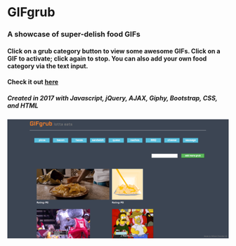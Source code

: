 # GIFgrub

### A showcase of super-delish food GIFs

#### Click on a grub category button to view some awesome GIFs. Click on a GIF to activate; click again to stop. You can also add your own food category via the text input.

#### Check it out [here](https://wllm-chndlr.github.io/GIFgrub/)

##### Created in 2017 with Javascript, jQuery, AJAX, Giphy, Bootstrap, CSS, and HTML

![app screenshot](assets/images/gifgrub.png)